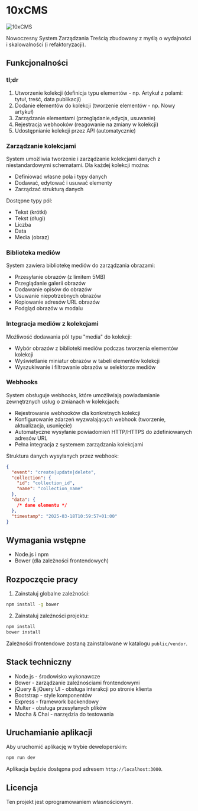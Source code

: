 # 10xCMS

![10xCMS](./public/images/banner.png)

Nowoczesny System Zarządzania Treścią zbudowany z myślą o wydajności i skalowalności (i refaktoryzacji).

## Funkcjonalności

### tl;dr

1. Utworzenie kolekcji (definicja typu elementów - np. Artykuł z polami: tytuł, treść, data publikacji)
2. Dodanie elementów do kolekcji (tworzenie elementów - np. Nowy artykuł)
3. Zarządzanie elementami (przeglądanie,edycja, usuwanie)
4. Rejestracja webhooków (reagowanie na zmiany w kolekcji)
5. Udostępnianie kolekcji przez API (automatycznie)

### Zarządzanie kolekcjami

System umożliwia tworzenie i zarządzanie kolekcjami danych z niestandardowymi schematami. Dla każdej kolekcji można:

- Definiować własne pola i typy danych
- Dodawać, edytować i usuwać elementy
- Zarządzać strukturą danych

Dostępne typy pól:

- Tekst (krótki)
- Tekst (długi)
- Liczba
- Data
- Media (obraz)

### Biblioteka mediów

System zawiera bibliotekę mediów do zarządzania obrazami:

- Przesyłanie obrazów (z limitem 5MB)
- Przeglądanie galerii obrazów
- Dodawanie opisów do obrazów
- Usuwanie niepotrzebnych obrazów
- Kopiowanie adresów URL obrazów
- Podgląd obrazów w modalu

### Integracja mediów z kolekcjami

Możliwość dodawania pól typu "media" do kolekcji:

- Wybór obrazów z biblioteki mediów podczas tworzenia elementów kolekcji
- Wyświetlanie miniatur obrazów w tabeli elementów kolekcji
- Wyszukiwanie i filtrowanie obrazów w selektorze mediów

### Webhooks

System obsługuje webhooks, które umożliwiają powiadamianie zewnętrznych usług o zmianach w kolekcjach:

- Rejestrowanie webhooków dla konkretnych kolekcji
- Konfigurowanie zdarzeń wyzwalających webhook (tworzenie, aktualizacja, usunięcie)
- Automatyczne wysyłanie powiadomień HTTP/HTTPS do zdefiniowanych adresów URL
- Pełna integracja z systemem zarządzania kolekcjami

Struktura danych wysyłanych przez webhook:

```json
{
  "event": "create|update|delete",
  "collection": {
    "id": "collection_id",
    "name": "collection_name"
  },
  "data": {
    /* dane elementu */
  },
  "timestamp": "2025-03-18T10:59:57+01:00"
}
```

## Wymagania wstępne

- Node.js i npm
- Bower (dla zależności frontendowych)

## Rozpoczęcie pracy

1. Zainstaluj globalne zależności:

```bash
npm install -g bower
```

2. Zainstaluj zależności projektu:

```bash
npm install
bower install
```

Zależności frontendowe zostaną zainstalowane w katalogu `public/vendor`.

## Stack techniczny

- Node.js - środowisko wykonawcze
- Bower - zarządzanie zależnościami frontendowymi
- jQuery & jQuery UI - obsługa interakcji po stronie klienta
- Bootstrap - style komponentów
- Express - framework backendowy
- Multer - obsługa przesyłanych plików
- Mocha & Chai - narzędzia do testowania

## Uruchamianie aplikacji

Aby uruchomić aplikację w trybie deweloperskim:

```bash
npm run dev
```

Aplikacja będzie dostępna pod adresem `http://localhost:3000`.

## Licencja

Ten projekt jest oprogramowaniem własnościowym.
